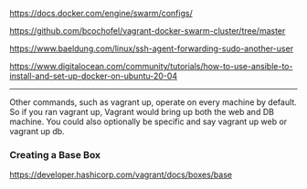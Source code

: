 https://docs.docker.com/engine/swarm/configs/

https://github.com/bcochofel/vagrant-docker-swarm-cluster/tree/master

https://www.baeldung.com/linux/ssh-agent-forwarding-sudo-another-user

https://www.digitalocean.com/community/tutorials/how-to-use-ansible-to-install-and-set-up-docker-on-ubuntu-20-04

---
Other commands, such as vagrant up, operate on every machine by default. 
So if you ran vagrant up, Vagrant would bring up both the web and DB machine. 
You could also optionally be specific and say vagrant up web or vagrant up db.

### Creating a Base Box
https://developer.hashicorp.com/vagrant/docs/boxes/base